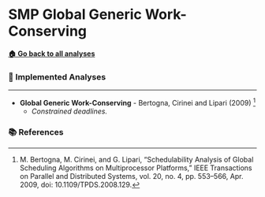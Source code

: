 # SMP Global Generic Work-Conserving

[**🏠 Go back to all analyses**](../../../README.md#-available-analyses)

### 🧪 Implemented Analyses

---

- **Global Generic Work-Conserving** - Bertogna, Cirinei and Lipari (2009) [^1]
    - *Constrained deadlines.*

### 📚 References

[^1]: M. Bertogna, M. Cirinei, and G. Lipari, “Schedulability Analysis of Global Scheduling Algorithms on Multiprocessor Platforms,” IEEE Transactions on Parallel and Distributed Systems, vol. 20, no. 4, pp. 553–566, Apr. 2009, doi: 10.1109/TPDS.2008.129.
